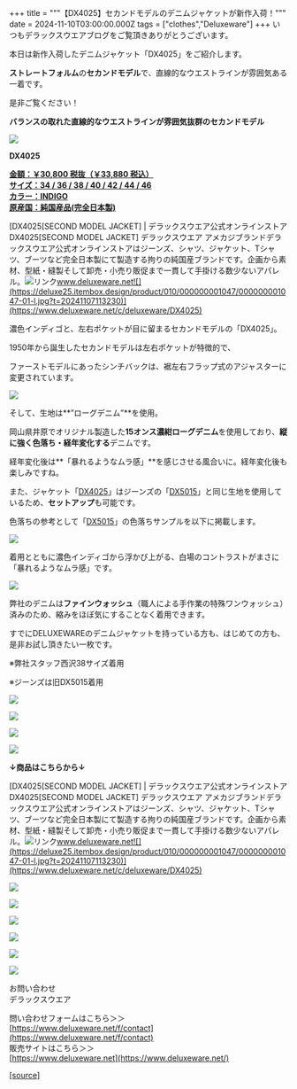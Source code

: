 +++
title = """【DX4025】セカンドモデルのデニムジャケットが新作入荷！"""
date = 2024-11-10T03:00:00.000Z
tags = ["clothes","Deluxeware"]
+++
いつもデラックスウエアブログをご覧頂きありがとうございます。

本日は新作入荷したデニムジャケット「DX4025」をご紹介します。

**ストレートフォルム**の**セカンドモデル**で、直線的なウエストラインが雰囲気ある一着です。

是非ご覧ください！

**バランスの取れた直線的なウエストラインが雰囲気抜群のセカンドモデル**

[![](https://stat.ameba.jp/user_images/20241109/16/deluxeware/ee/df/p/o0800100015507971359.png)](https://stat.ameba.jp/user_images/20241109/16/deluxeware/ee/df/p/o0800100015507971359.png)

**DX4025**

**[金額：￥30,800 税抜（￥33,880 税込）](https://www.deluxeware.net/c/deluxeware/DX4025)  
[サイズ：34 / 36 / 38 / 40 / 42 / 44 / 46](https://www.deluxeware.net/c/deluxeware/DX4025)  
[カラー：INDIGO](https://www.deluxeware.net/c/deluxeware/DX4025)  
[原産国：純国産品(完全日本製)](https://www.deluxeware.net/c/deluxeware/DX4025)**

[DX4025\[SECOND MODEL JACKET\] | デラックスウエア公式オンラインストアDX4025\[SECOND MODEL JACKET\] デラックスウエア アメカジブランドデラックスウエア公式オンラインストアはジーンズ、シャツ、ジャケット、Tシャツ、ブーツなど完全日本製にて製造する拘りの純国産ブランドです。企画から素材、型紙・縫製そして卸売・小売り販促まで一貫して手掛ける数少ないアパレル。![リンク](https://c.stat100.ameba.jp/ameblo/symbols/v3.20.0/svg/gray/editor_link.svg)www.deluxeware.net![](https://deluxe25.itembox.design/product/010/000000001047/000000001047-01-l.jpg?t=20241107113230)](https://www.deluxeware.net/c/deluxeware/DX4025)

濃色インディゴと、左右ポケットが目に留まるセカンドモデルの「DX4025」。

1950年から誕生したセカンドモデルは左右ポケットが特徴的で、

ファーストモデルにあったシンチバックは、裾左右フラップ式のアジャスターに変更されています。

![](https://deluxe25.itembox.design/product/010/000000001047/000000001047-07-l.jpg?t=20241107113230)

そして、生地は**”ローグデニム”**を使用。

岡山県井原でオリジナル製造した**15オンス濃紺ローグデニム**を使用しており、**縦に強く色落ち・経年変化する**デニムです。

経年変化後は**「暴れるようなムラ感」**を感じさせる風合いに。経年変化後も楽しみですね。

また、ジャケット「[DX4025](https://www.deluxeware.net/c/deluxeware/DX4025)」はジーンズの「[DX5015](https://www.deluxeware.net/c/deluxeware/DX5015)」と同じ生地を使用しているため、**セットアップ**も可能です。

色落ちの参考として「[DX5015](https://www.deluxeware.net/c/deluxeware/DX5015)」の色落ちサンプルを以下に掲載します。

![](https://stat.ameba.jp/user_images/20240821/08/deluxeware/9b/d5/j/o0800139215477231735.jpg?caw=800)

着用とともに濃色インディゴから浮かび上がる、白場のコントラストがまさに「暴れるようなムラ感」です。

![](https://stat.ameba.jp/user_images/20240806/15/deluxeware/27/f8/j/o0800120015471716866.jpg?caw=800)

弊社のデニムは**ファインウォッシュ**（職人による手作業の特殊ワンウォッシュ）済みのため、縮みをほぼ気にすることなく着用できます。

すでにDELUXEWAREのデニムジャケットを持っている方も、はじめての方も、是非お試し頂きたい一枚です。

※弊社スタッフ西沢38サイズ着用

※ジーンズは旧DX5015着用

[![](https://stat.ameba.jp/user_images/20241109/16/deluxeware/5a/09/p/o0800100015507971364.png)](https://stat.ameba.jp/user_images/20241109/16/deluxeware/5a/09/p/o0800100015507971364.png)

[![](https://stat.ameba.jp/user_images/20241109/13/deluxeware/8d/a4/j/o0800080015507899707.jpg)](https://stat.ameba.jp/user_images/20241109/13/deluxeware/8d/a4/j/o0800080015507899707.jpg)

[![](https://stat.ameba.jp/user_images/20241109/16/deluxeware/dc/05/p/o0800100015507971366.png)](https://stat.ameba.jp/user_images/20241109/16/deluxeware/dc/05/p/o0800100015507971366.png)

![](https://deluxe25.itembox.design/product/010/000000001047/000000001047-01-l.jpg?t=20241109115824)

**↓商品はこちらから↓**

[DX4025\[SECOND MODEL JACKET\] | デラックスウエア公式オンラインストアDX4025\[SECOND MODEL JACKET\] デラックスウエア アメカジブランドデラックスウエア公式オンラインストアはジーンズ、シャツ、ジャケット、Tシャツ、ブーツなど完全日本製にて製造する拘りの純国産ブランドです。企画から素材、型紙・縫製そして卸売・小売り販促まで一貫して手掛ける数少ないアパレル。![リンク](https://c.stat100.ameba.jp/ameblo/symbols/v3.20.0/svg/gray/editor_link.svg)www.deluxeware.net![](https://deluxe25.itembox.design/product/010/000000001047/000000001047-01-l.jpg?t=20241107113230)](https://www.deluxeware.net/c/deluxeware/DX4025)

[![](https://stat.ameba.jp/user_images/20241029/15/deluxeware/ac/ef/j/o1200050015503631118.jpg?caw=800)](https://www.deluxeware.net/f/STACKMAN)

[![](https://stat.ameba.jp/user_images/20241029/15/deluxeware/07/cc/j/o1200050015503632904.jpg?caw=800)](https://www.deluxeware.net/c/akita)

[![](https://stat.ameba.jp/user_images/20240614/12/deluxeware/fb/b4/j/o0800026015451324172.jpg?caw=800)](https://www.deluxeware.net/c/2024FWreserveall)

[![](https://stat.ameba.jp/user_images/20240315/15/deluxeware/04/7f/j/o0800026015413271803.jpg?caw=800)](https://www.instagram.com/deluxeware/?hl=ja)

[![](https://stat.ameba.jp/user_images/20220415/12/deluxeware/3b/ce/j/o0800026015103175481.jpg?caw=800)](https://www.deluxeware.net/f/headstore)

[![](https://stat.ameba.jp/user_images/20220415/12/deluxeware/d7/c6/j/o0800026015103175487.jpg?caw=800)](https://www.deluxeware.net/)

お問い合わせ  
デラックスウエア

問い合わせフォームはこちら＞＞  
[https://www.deluxeware.net/f/contact](https://www.deluxeware.net/f/contact)  
販売サイトはこちら＞＞  
[https://www.deluxeware.net](https://www.deluxeware.net/)

[[source]](https://ameblo.jp/deluxeware/entry-12874251132.html)
